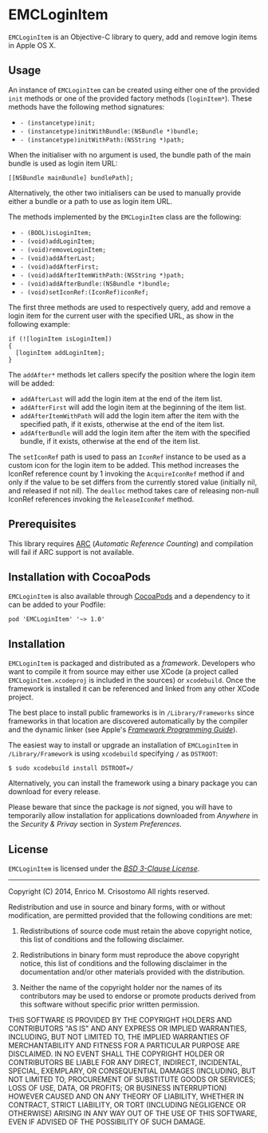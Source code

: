 EMCLoginItem
============

`EMCLoginItem` is an Objective-C library to query, add and remove login items
in Apple OS X.

Usage
-----

An instance of `EMCLoginItem` can be created using either one of the provided
`init` methods or one of the provided factory methods (`loginItem*`).  These
methods have the following method signatures:

  * `- (instancetype)init;`
  * `- (instancetype)initWithBundle:(NSBundle *)bundle;`
  * `- (instancetype)initWithPath:(NSString *)path;`

When the initialiser with no argument is used, the bundle path of the main
bundle is used as login item URL:

    [[NSBundle mainBundle] bundlePath];

Alternatively, the other two initialisers can be used to manually provide
either a bundle or a path to use as login item URL.

The methods implemented by the `EMCLoginItem` class are the following:

  * `- (BOOL)isLoginItem;`
  * `- (void)addLoginItem;`
  * `- (void)removeLoginItem;`
  * `- (void)addAfterLast;`
  * `- (void)addAfterFirst;`
  * `- (void)addAfterItemWithPath:(NSString *)path;`
  * `- (void)addAfterBundle:(NSBundle *)bundle;`
  * `- (void)setIconRef:(IconRef)iconRef;`

The first three methods are used to respectively query, add and remove a login
item for the current user with the specified URL, as show in the following
example:

    if (![loginItem isLoginItem])
    {
      [loginItem addLoginItem];
    }

The `addAfter*` methods let callers specify the position where the login item
will be added:

  * `addAfterLast` will add the login item at the end of the item list.
  * `addAfterFirst` will add the login item at the beginning of the item list.
  * `addAfterItemWithPath` will add the login item after the item with the
    specified path, if it exists, otherwise at the end of the item list.
  * `addAfterBundle` will add the login item after the item with the
    specified bundle, if it exists, otherwise at the end of the item list.

The `setIconRef` path is used to pass an `IconRef` instance to be used as a
custom icon for the login item to be added.  This method increases the IconRef
reference count by 1 invoking the `AcquireIconRef` method if and only if the
value to be set differs from the currently stored value (initially nil, and
released if not nil).  The `dealloc` method takes care of releasing non-null
IconRef references invoking the `ReleaseIconRef` method.

Prerequisites
-------------

This library requires [ARC][arc] (_Automatic Reference Counting_) and
compilation will fail if ARC support is not available.

[arc]: http://en.wikipedia.org/wiki/Automatic_Reference_Counting

Installation with CocoaPods
---------------------------

`EMCLoginItem` is also available through [CocoaPods][cocoapods] and a
dependency to it can be added to your Podfile:

    pod 'EMCLoginItem' '~> 1.0'

[cocoapods]: http://cocoapods.org

Installation
------------

`EMCLoginItem` is packaged and distributed as a _framework_.  Developers who
want to compile it from source may either use XCode (a project called
`EMCLoginItem.xcodeproj` is included in the sources) or `xcodebuild`.  Once the
framework is installed it can be referenced and linked from any other XCode
project.

The best place to install public frameworks is in `/Library/Frameworks` since
frameworks in that location are discovered automatically by the compiler and
the dynamic linker (see Apple's [_Framework Programming Guide_][fmk]).

[fmk]: https://developer.apple.com/library/mac/documentation/macosx/conceptual/BPFrameworks/Tasks/InstallingFrameworks.html

The easiest way to install or upgrade an installation of `EMCLoginItem` in
`/Library/Framework` is using `xcodebuild` specifying `/` as `DSTROOT`:

    $ sudo xcodebuild install DSTROOT=/

Alternatively, you can install the framework using a binary package you can
download for every release.

Please beware that since the package is _not_
signed, you will have to temporarily allow installation for applications
downloaded from _Anywhere_ in the _Security & Privay_ section in
_System Preferences_.

License
-------

`EMCLoginItem` is licensed under the [_BSD 3-Clause License_][bsd3].

[bsd3]: http://opensource.org/licenses/BSD-3-Clause

-----

Copyright (C) 2014, Enrico M. Crisostomo
All rights reserved.

Redistribution and use in source and binary forms, with or without
modification, are permitted provided that the following conditions are met:

  1. Redistributions of source code must retain the above copyright notice, 
     this list of conditions and the following disclaimer.

  2. Redistributions in binary form must reproduce the above copyright notice,
     this list of conditions and the following disclaimer in the documentation
     and/or other materials provided with the distribution.

  3. Neither the name of the copyright holder nor the names of its contributors
     may be used to endorse or promote products derived from this software
     without specific prior written permission.

THIS SOFTWARE IS PROVIDED BY THE COPYRIGHT HOLDERS AND CONTRIBUTORS "AS IS" AND
ANY EXPRESS OR IMPLIED WARRANTIES, INCLUDING, BUT NOT LIMITED TO, THE IMPLIED
WARRANTIES OF MERCHANTABILITY AND FITNESS FOR A PARTICULAR PURPOSE ARE
DISCLAIMED. IN NO EVENT SHALL THE COPYRIGHT HOLDER OR CONTRIBUTORS BE LIABLE
FOR ANY DIRECT, INDIRECT, INCIDENTAL, SPECIAL, EXEMPLARY, OR CONSEQUENTIAL
DAMAGES (INCLUDING, BUT NOT LIMITED TO, PROCUREMENT OF SUBSTITUTE GOODS OR
SERVICES; LOSS OF USE, DATA, OR PROFITS; OR BUSINESS INTERRUPTION) HOWEVER
CAUSED AND ON ANY THEORY OF LIABILITY, WHETHER IN CONTRACT, STRICT LIABILITY,
OR TORT (INCLUDING NEGLIGENCE OR OTHERWISE) ARISING IN ANY WAY OUT OF THE USE
OF THIS SOFTWARE, EVEN IF ADVISED OF THE POSSIBILITY OF SUCH DAMAGE.
